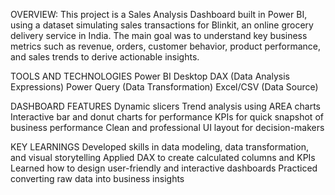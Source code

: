 OVERVIEW:
This project is a Sales Analysis Dashboard built in Power BI, using a dataset simulating sales transactions for Blinkit, an online grocery delivery service in India.
The main goal was to understand key business metrics such as revenue, orders, customer behavior, product performance, and sales trends to derive actionable insights.

TOOLS AND TECHNOLOGIES
Power BI Desktop
DAX (Data Analysis Expressions)
Power Query (Data Transformation)
Excel/CSV (Data Source)

DASHBOARD FEATURES
Dynamic slicers
Trend analysis using AREA charts
Interactive bar and donut charts for performance
KPIs for quick snapshot of business performance
Clean and professional UI layout for decision-makers

KEY LEARNINGS
Developed skills in data modeling, data transformation, and visual storytelling
Applied DAX to create calculated columns and KPIs
Learned how to design user-friendly and interactive dashboards
Practiced converting raw data into business insights
